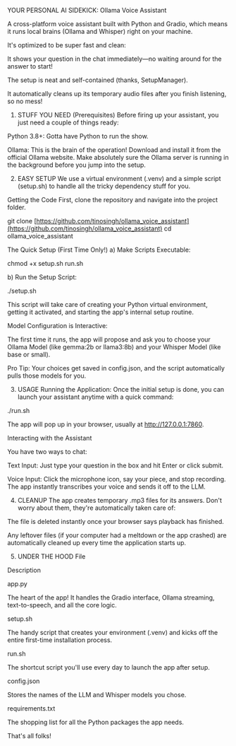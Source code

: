 YOUR PERSONAL AI SIDEKICK: Ollama Voice Assistant

A cross-platform voice assistant built with Python and Gradio, which means it runs local brains (Ollama and Whisper) right on your machine.

It's optimized to be super fast and clean:

It shows your question in the chat immediately—no waiting around for the answer to start!

The setup is neat and self-contained (thanks, SetupManager).

It automatically cleans up its temporary audio files after you finish listening, so no mess!

1. STUFF YOU NEED (Prerequisites)
Before firing up your assistant, you just need a couple of things ready:

Python 3.8+: Gotta have Python to run the show.

Ollama: This is the brain of the operation! Download and install it from the official Ollama website. Make absolutely sure the Ollama server is running in the background before you jump into the setup.

2. EASY SETUP
We use a virtual environment (.venv) and a simple script (setup.sh) to handle all the tricky dependency stuff for you.

Getting the Code
First, clone the repository and navigate into the project folder.

git clone [https://github.com/tinosingh/ollama_voice_assistant](https://github.com/tinosingh/ollama_voice_assistant)
cd ollama_voice_assistant

The Quick Setup (First Time Only!)
a) Make Scripts Executable:

chmod +x setup.sh run.sh

b) Run the Setup Script:

./setup.sh

This script will take care of creating your Python virtual environment, getting it activated, and starting the app's internal setup routine.

Model Configuration is Interactive:

The first time it runs, the app will propose and ask you to choose your Ollama Model (like gemma:2b or llama3:8b) and your Whisper Model (like base or small).

Pro Tip: Your choices get saved in config.json, and the script automatically pulls those models for you.

3. USAGE
Running the Application: Once the initial setup is done, you can launch your assistant anytime with a quick command:

./run.sh

The app will pop up in your browser, usually at http://127.0.0.1:7860.

Interacting with the Assistant

You have two ways to chat:

Text Input: Just type your question in the box and hit Enter or click submit.

Voice Input: Click the microphone icon, say your piece, and stop recording. The app instantly transcribes your voice and sends it off to the LLM.

4. CLEANUP
The app creates temporary .mp3 files for its answers. Don't worry about them, they're automatically taken care of:

The file is deleted instantly once your browser says playback has finished.

Any leftover files (if your computer had a meltdown or the app crashed) are automatically cleaned up every time the application starts up.

5. UNDER THE HOOD
File

Description

app.py

The heart of the app! It handles the Gradio interface, Ollama streaming, text-to-speech, and all the core logic.

setup.sh

The handy script that creates your environment (.venv) and kicks off the entire first-time installation process.

run.sh

The shortcut script you'll use every day to launch the app after setup.

config.json

Stores the names of the LLM and Whisper models you chose.

requirements.txt

The shopping list for all the Python packages the app needs.

That's all folks!
